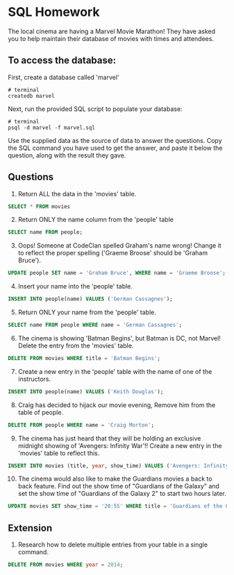# SQL Homework

The local cinema are having a Marvel Movie Marathon! They have asked you to help maintain their database of movies with times and attendees.

## To access the database:

First, create a database called 'marvel'

```
# terminal
createdb marvel
```

Next, run the provided SQL script to populate your database:

```
# terminal
psql -d marvel -f marvel.sql
```

Use the supplied data as the source of data to answer the questions. Copy the SQL command you have used to get the answer, and paste it below the question, along with the result they gave.

## Questions

1.  Return ALL the data in the 'movies' table.

```SQL
SELECT * FROM movies
```

2.  Return ONLY the name column from the 'people' table

```SQL
SELECT name FROM people;
```

3.  Oops! Someone at CodeClan spelled Graham's name wrong! Change it to reflect the proper spelling ('Graeme Broose' should be 'Graham Bruce').

```SQL
UPDATE people SET name = 'Graham Bruce', WHERE name = 'Graeme Broose';
```

4. Insert your name into the 'people' table.

```SQL
INSERT INTO people(name) VALUES ('German Cassagnes');
```

5.  Return ONLY your name from the 'people' table.

```SQL
SELECT name FROM people WHERE name = 'German Cassagnes';
```
6.  The cinema is showing 'Batman Begins', but Batman is DC, not Marvel! Delete the entry from the 'movies' table.

```SQL
DELETE FROM movies WHERE title = 'Batman Begins';
```

7.  Create a new entry in the 'people' table with the name of one of the instructors.

```SQL
INSERT INTO people(name) VALUES ('Keith Douglas');
```
8.  Craig has decided to hijack our movie evening, Remove him from the table of people.

```SQL
DELETE FROM people WHERE name = 'Craig Morton';
```
9.  The cinema has just heard that they will be holding an exclusive midnight showing of 'Avengers: Infinity War'!! Create a new entry in the 'movies' table to reflect this.

```SQL
INSERT INTO movies (title, year, show_time) VALUES ('Avengers: Infinity War', 2018, '00:00');
```

10.  The cinema would also like to make the Guardians movies a back to back feature. Find out the show time of "Guardians of the Galaxy" and set the show time of "Guardians of the Galaxy 2" to start two hours later.

```SQL
UPDATE movies SET show_time = '20:55' WHERE title = 'Guardians of the Galaxy 2';
```

## Extension

1.  Research how to delete multiple entries from your table in a single command.

```SQL
DELETE FROM movies WHERE year = 2014;
```
